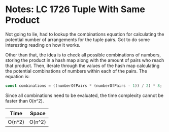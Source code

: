 # Notes: LC 1726 Tuple With Same Product

Not going to lie, had to lookup the combinations equation for calculating the
potential number of arrangements for the tuple pairs. Got to do some interesting
reading on how it works.

Other than that, the idea is to check all possible combinations of numbers,
storing the product in a hash map along with the amount of pairs who reach that
product. Then, iterate through the values of the hash map calculating the
potential combinations of numbers within each of the pairs. The equation is:

```typescript
const combinations = ((numberOfPairs * (numberOfPairs - 1)) / 2) * 8;
```

Since all combinations need to be evaluated, the time complexity cannot be
faster than 0(n^2).

| Time   | Space  |
| ------ | ------ |
| O(n^2) | O(n^2) |
